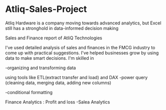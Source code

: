 # Atliq-Sales-Project

Atliq Hardware is a company moving towards advanced analytics, but Excel still has a stronghold in data-informed decision making

Sales and Finance report of AtliQ Technologies

I've used detailed analysis of sales and finances in the FMCG industry to come up with practical suggestions. I've helped businesses grow by using data to make smart decisions. I'm skilled in

-organizing and transforming data

using tools like ETL(extract transfer and load) and DAX
-power query (cleaning data, merging data, adding new columns)

-conditional formatting

Finance Analytics : Profit and loss
-Salea Analytics
